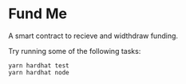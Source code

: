 # Fund Me

A smart contract to recieve and widthdraw funding.

Try running some of the following tasks:

```shell
yarn hardhat test
yarn hardhat node
```
